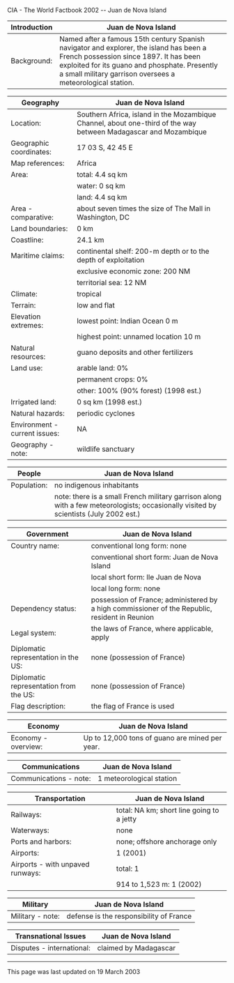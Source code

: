 CIA - The World Factbook 2002 -- Juan de Nova Island

| Introduction | Juan de Nova Island |
| --- | --- |
| Background: | Named after a famous 15th century Spanish navigator and explorer, the island has been a French possession since 1897. It has been exploited for its guano and phosphate. Presently a small military garrison oversees a meteorological station. |

| Geography | Juan de Nova Island |
| --- | --- |
| Location: | Southern Africa, island in the Mozambique Channel, about one-third of the way between Madagascar and Mozambique |
| Geographic coordinates: | 17 03 S, 42 45 E |
| Map references: | Africa |
| Area: | total: 4.4 sq km |
| | water: 0 sq km |
| | land: 4.4 sq km |
| Area - comparative: | about seven times the size of The Mall in Washington, DC |
| Land boundaries: | 0 km |
| Coastline: | 24.1 km |
| Maritime claims: | continental shelf: 200-m depth or to the depth of exploitation |
| | exclusive economic zone: 200 NM |
| | territorial sea: 12 NM |
| Climate: | tropical |
| Terrain: | low and flat |
| Elevation extremes: | lowest point: Indian Ocean 0 m |
| | highest point: unnamed location 10 m |
| Natural resources: | guano deposits and other fertilizers |
| Land use: | arable land: 0% |
| | permanent crops: 0% |
| | other: 100% (90% forest) (1998 est.) |
| Irrigated land: | 0 sq km (1998 est.) |
| Natural hazards: | periodic cyclones |
| Environment - current issues: | NA |
| Geography - note: | wildlife sanctuary |

| People | Juan de Nova Island |
| --- | --- |
| Population: | no indigenous inhabitants |
| | note: there is a small French military garrison along with a few meteorologists; occasionally visited by scientists (July 2002 est.) |

| Government | Juan de Nova Island |
| --- | --- |
| Country name: | conventional long form: none |
| | conventional short form: Juan de Nova Island |
| | local short form: Ile Juan de Nova |
| | local long form: none |
| Dependency status: | possession of France; administered by a high commissioner of the Republic, resident in Reunion |
| Legal system: | the laws of France, where applicable, apply |
| Diplomatic representation in the US: | none (possession of France) |
| Diplomatic representation from the US: | none (possession of France) |
| Flag description: | the flag of France is used |

| Economy | Juan de Nova Island |
| --- | --- |
| Economy - overview: | Up to 12,000 tons of guano are mined per year. |

| Communications | Juan de Nova Island |
| --- | --- |
| Communications - note: | 1 meteorological station |

| Transportation | Juan de Nova Island |
| --- | --- |
| Railways: | total: NA km; short line going to a jetty |
| Waterways: | none |
| Ports and harbors: | none; offshore anchorage only |
| Airports: | 1 (2001) |
| Airports - with unpaved runways: | total: 1 |
| | 914 to 1,523 m: 1 (2002) |

| Military | Juan de Nova Island |
| --- | --- |
| Military - note: | defense is the responsibility of France |

| Transnational Issues | Juan de Nova Island |
| --- | --- |
| Disputes - international: | claimed by Madagascar |

---
This page was last updated on 19 March 2003